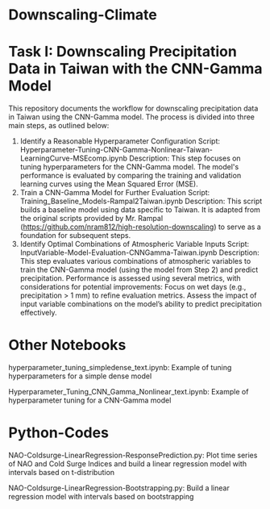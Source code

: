 # Downscaling-Climate

# Task I: Downscaling Precipitation Data in Taiwan with the CNN-Gamma Model

This repository documents the workflow for downscaling precipitation data in Taiwan using the CNN-Gamma model. The process is divided into three main steps, as outlined below:

1. Identify a Reasonable Hyperparameter Configuration
Script: Hyperparameter-Tuning-CNN-Gamma-Nonlinear-Taiwan-LearningCurve-MSEcomp.ipynb
Description: This step focuses on tuning hyperparameters for the CNN-Gamma model. The model's performance is evaluated by comparing the training and validation learning curves using the Mean Squared Error (MSE).
2. Train a CNN-Gamma Model for Further Evaluation
Script: Training_Baseline_Models-Rampal2Taiwan.ipynb
Description: This script builds a baseline model using data specific to Taiwan. It is adapted from the original scripts provided by Mr. Rampal (https://github.com/nram812/high-resolution-downscaling) to serve as a foundation for subsequent steps.
3. Identify Optimal Combinations of Atmospheric Variable Inputs
Script: InputVariable-Model-Evaluation-CNNGamma-Taiwan.ipynb
Description: This step evaluates various combinations of atmospheric variables to train the CNN-Gamma model (using the model from Step 2) and predict precipitation. Performance is assessed using several metrics, with considerations for potential improvements:
Focus on wet days (e.g., precipitation > 1 mm) to refine evaluation metrics.
Assess the impact of input variable combinations on the model’s ability to predict precipitation effectively.


# Other Notebooks
hyperparameter_tuning_simpledense_text.ipynb: Example of tuning hyperparameters for a simple dense model

Hyperparameter_Tuning_CNN_Gamma_Nonlinear_text.ipynb: Example of hyperparameter tuning for a CNN-Gamma model


# Python-Codes
NAO-Coldsurge-LinearRegression-ResponsePrediction.py: Plot time series of NAO and Cold Surge Indices and build a linear regression model with intervals based on t-distribution

NAO-Coldsurge-LinearRegression-Bootstrapping.py: Build a linear regression model with intervals based on bootstrapping
